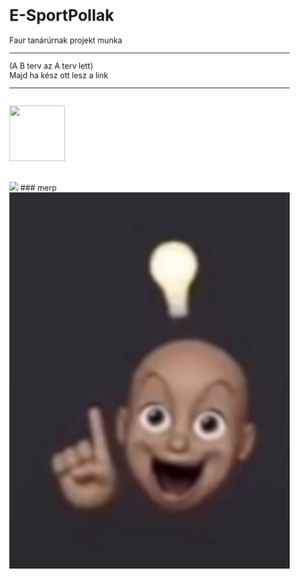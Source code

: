 # E-SportPollak
Faur tanárúrnak projekt munka

<hr>
(A B terv az A terv lett)<br>
Majd ha kész ott lesz a link

<hr>



<br>
<img src="https://img1.picmix.com/output/pic/normal/6/1/0/6/12126016_fcf13.gif" width="100" height="100">
<br>
<br>
<br>
<img src="https://media.tenor.com/Z6SD6vtXZS8AAAAj/merp.gif">
### merp
<img src="heureka.jpg">
